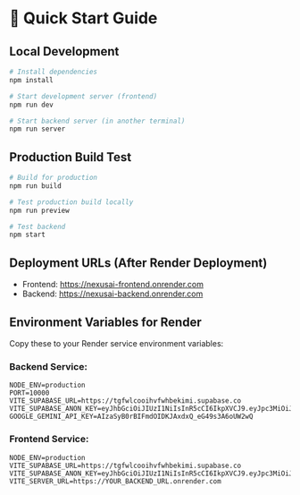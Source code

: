 # 🚀 Quick Start Guide

## Local Development
```bash
# Install dependencies
npm install

# Start development server (frontend)
npm run dev

# Start backend server (in another terminal)
npm run server
```

## Production Build Test
```bash
# Build for production
npm run build

# Test production build locally
npm run preview

# Test backend
npm start
```

## Deployment URLs (After Render Deployment)
- Frontend: https://nexusai-frontend.onrender.com
- Backend: https://nexusai-backend.onrender.com

## Environment Variables for Render
Copy these to your Render service environment variables:

### Backend Service:
```
NODE_ENV=production
PORT=10000
VITE_SUPABASE_URL=https://tgfwlcooihvfwhbekimi.supabase.co
VITE_SUPABASE_ANON_KEY=eyJhbGciOiJIUzI1NiIsInR5cCI6IkpXVCJ9.eyJpc3MiOiJzdXBhYmFzZSIsInJlZiI6InRnZndsY29vaWh2ZndoYmVraW1pIiwicm9sZSI6ImFub24iLCJpYXQiOjE3NjA2MTg2MTgsImV4cCI6MjA3NjE5NDYxOH0.Ik63bLcvpp5JftxRSIGNPxWmIMSFmSkqRWtH0WFO5pY
GOOGLE_GEMINI_API_KEY=AIzaSyB0rBIFmdOIDKJAxdxQ_eG49s3A6oUW2wQ
```

### Frontend Service:
```
NODE_ENV=production
VITE_SUPABASE_URL=https://tgfwlcooihvfwhbekimi.supabase.co
VITE_SUPABASE_ANON_KEY=eyJhbGciOiJIUzI1NiIsInR5cCI6IkpXVCJ9.eyJpc3MiOiJzdXBhYmFzZSIsInJlZiI6InRnZndsY29vaWh2ZndoYmVraW1pIiwicm9sZSI6ImFub24iLCJpYXQiOjE3NjA2MTg2MTgsImV4cCI6MjA3NjE5NDYxOH0.Ik63bLcvpp5JftxRSIGNPxWmIMSFmSkqRWtH0WFO5pY
VITE_SERVER_URL=https://YOUR_BACKEND_URL.onrender.com
```
